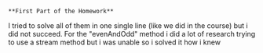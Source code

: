     **First Part of the Homework**
    
I tried to solve all of them in one single line (like we did in the course) but i did not succeed.
For the "evenAndOdd" method i did a lot of research trying to use a stream method but i was unable so i solved it how i knew
